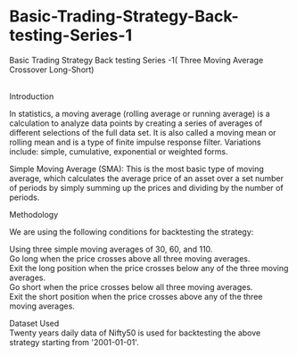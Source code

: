 # Basic-Trading-Strategy-Back-testing-Series-1
Basic Trading Strategy Back testing Series -1( Three Moving Average Crossover Long-Short)

<br>
Introduction

In statistics, a moving average (rolling average or running average) is a calculation to analyze data points by creating a series of averages of different selections of the full data set. It is also called a moving mean or rolling mean and is a type of finite impulse response filter. Variations include: simple, cumulative, exponential or weighted forms.

Simple Moving Average (SMA): This is the most basic type of moving average, which calculates the average price of an asset over a set number of periods by simply summing up the prices and dividing by the number of periods. 

Methodology

We are using the following conditions for backtesting the strategy:

Using three simple moving averages of 30, 60, and 110.<br>
Go long when the price crosses above all three moving averages.<br>
Exit the long position when the price crosses below any of the three moving averages.<br>
Go short when the price crosses below all three moving averages.<br>
Exit the short position when the price crosses above any of the three moving averages.<br>

Dataset Used<br>
Twenty years daily data of Nifty50 is used for backtesting the above strategy starting from '2001-01-01'.
